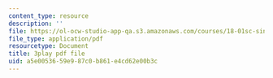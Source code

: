 ```yaml
---
content_type: resource
description: ''
file: https://ol-ocw-studio-app-qa.s3.amazonaws.com/courses/18-01sc-single-variable-calculus-fall-2010/a5e0053659e987c0b861e4cd62e00b3c_zUEuKrxgHws.pdf
file_type: application/pdf
resourcetype: Document
title: 3play pdf file
uid: a5e00536-59e9-87c0-b861-e4cd62e00b3c
---
```

